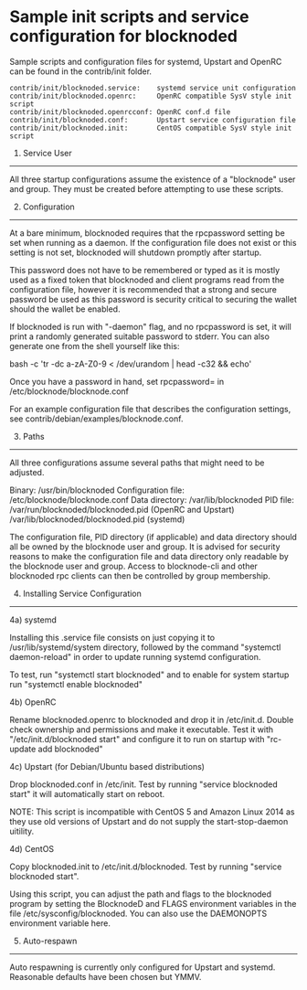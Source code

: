 Sample init scripts and service configuration for blocknoded
==========================================================

Sample scripts and configuration files for systemd, Upstart and OpenRC
can be found in the contrib/init folder.

    contrib/init/blocknoded.service:    systemd service unit configuration
    contrib/init/blocknoded.openrc:     OpenRC compatible SysV style init script
    contrib/init/blocknoded.openrcconf: OpenRC conf.d file
    contrib/init/blocknoded.conf:       Upstart service configuration file
    contrib/init/blocknoded.init:       CentOS compatible SysV style init script

1. Service User
---------------------------------

All three startup configurations assume the existence of a "blocknode" user
and group.  They must be created before attempting to use these scripts.

2. Configuration
---------------------------------

At a bare minimum, blocknoded requires that the rpcpassword setting be set
when running as a daemon.  If the configuration file does not exist or this
setting is not set, blocknoded will shutdown promptly after startup.

This password does not have to be remembered or typed as it is mostly used
as a fixed token that blocknoded and client programs read from the configuration
file, however it is recommended that a strong and secure password be used
as this password is security critical to securing the wallet should the
wallet be enabled.

If blocknoded is run with "-daemon" flag, and no rpcpassword is set, it will
print a randomly generated suitable password to stderr.  You can also
generate one from the shell yourself like this:

bash -c 'tr -dc a-zA-Z0-9 < /dev/urandom | head -c32 && echo'

Once you have a password in hand, set rpcpassword= in /etc/blocknode/blocknode.conf

For an example configuration file that describes the configuration settings,
see contrib/debian/examples/blocknode.conf.

3. Paths
---------------------------------

All three configurations assume several paths that might need to be adjusted.

Binary:              /usr/bin/blocknoded
Configuration file:  /etc/blocknode/blocknode.conf
Data directory:      /var/lib/blocknoded
PID file:            /var/run/blocknoded/blocknoded.pid (OpenRC and Upstart)
                     /var/lib/blocknoded/blocknoded.pid (systemd)

The configuration file, PID directory (if applicable) and data directory
should all be owned by the blocknode user and group.  It is advised for security
reasons to make the configuration file and data directory only readable by the
blocknode user and group.  Access to blocknode-cli and other blocknoded rpc clients
can then be controlled by group membership.

4. Installing Service Configuration
-----------------------------------

4a) systemd

Installing this .service file consists on just copying it to
/usr/lib/systemd/system directory, followed by the command
"systemctl daemon-reload" in order to update running systemd configuration.

To test, run "systemctl start blocknoded" and to enable for system startup run
"systemctl enable blocknoded"

4b) OpenRC

Rename blocknoded.openrc to blocknoded and drop it in /etc/init.d.  Double
check ownership and permissions and make it executable.  Test it with
"/etc/init.d/blocknoded start" and configure it to run on startup with
"rc-update add blocknoded"

4c) Upstart (for Debian/Ubuntu based distributions)

Drop blocknoded.conf in /etc/init.  Test by running "service blocknoded start"
it will automatically start on reboot.

NOTE: This script is incompatible with CentOS 5 and Amazon Linux 2014 as they
use old versions of Upstart and do not supply the start-stop-daemon uitility.

4d) CentOS

Copy blocknoded.init to /etc/init.d/blocknoded. Test by running "service blocknoded start".

Using this script, you can adjust the path and flags to the blocknoded program by
setting the BlocknodeD and FLAGS environment variables in the file
/etc/sysconfig/blocknoded. You can also use the DAEMONOPTS environment variable here.

5. Auto-respawn
-----------------------------------

Auto respawning is currently only configured for Upstart and systemd.
Reasonable defaults have been chosen but YMMV.
